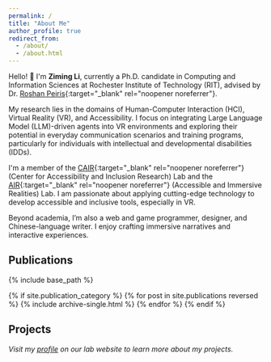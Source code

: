 ```yaml
---
permalink: /
title: "About Me"
author_profile: true
redirect_from: 
  - /about/
  - /about.html
---
```


Hello! 👋 I'm **Ziming Li**, currently a Ph.D. candidate in Computing and Information Sciences at Rochester Institute of Technology (RIT), advised by Dr. [Roshan Peiris](https://www.roshanpeiris.com/){:target="_blank" rel="noopener noreferrer"}.

My research lies in the domains of Human-Computer Interaction (HCI), Virtual Reality (VR), and Accessibility. I focus on integrating Large Language Model (LLM)-driven agents into VR environments and exploring their potential in everyday communication scenarios and training programs, particularly for individuals with intellectual and developmental disabilities (IDDs).

I'm a member of the [CAIR](https://cair.rit.edu){:target="_blank" rel="noopener noreferrer"} (Center for Accessibility and Inclusion Research) Lab and the [AIR](https://www.ritairlab.org){:target="_blank" rel="noopener noreferrer"} (Accessible and Immersive Realities) Lab. I am passionate about applying cutting-edge technology to develop accessible and inclusive tools, especially in VR.

Beyond academia, I’m also a web and game programmer, designer, and Chinese-language writer. I enjoy crafting immersive narratives and interactive experiences.

## Publications

<!-- {% if site.author.googlescholar %}
  <div class="wordwrap"><i>You can also find my articles on my Google Scholar <a href="{{site.author.googlescholar}}" target="_blank" rel="noopener noreferrer">profile</a>.</i></div>
  <br>
{% endif %} -->

{% include base_path %}

<!-- New style rendering if publication categories are defined -->
{% if site.publication_category %}
    {% for post in site.publications reversed %}
      {% include archive-single.html %}
  {% endfor %}
{% endif %}

## Projects

<div class="wordwrap"><i>Visit my <a href="https://www.ritairlab.org/team/ziming-li" target="_blank" rel="noopener noreferrer">profile</a> on our lab website to learn more about my projects.</i></div>
